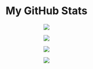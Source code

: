 <h1 align="center">My GitHub Stats</h1>

<p align="center">
    <a href="https://github.com/Sammonster495">
        <img src="https://github-readme-stats.vercel.app/api/top-langs?username=Sammonster495&layout=compact&langs_count=8&card_width=320&theme=dark&hide_border=false&include_all_commits=true&include_private=true" />
    </a>
</p>

<p align="center">
    <a href="https://github.com/Sammonster495">
        <img src="https://github-readme-stats.vercel.app/api?username=Sammonster495&count_private=true&show_icons=true&theme=dark" />
    </a>
</p>

<p align="center">
    <a href="https://github.com/Sammonster495">
        <img src="https://github-contributor-stats.vercel.app/api?username=Sammonster495&limit=5&theme=dark&combine_all_yearly_contributions=true&hide_border=false" />
    </a>
</p>

<p align="center">
    <a href="https://github.com/Sammonster495">
        <img src="https://github-readme-streak-stats.herokuapp.com/?user=Sammonster495&theme=dark&hide_border=false" />
    </a>
</p>
